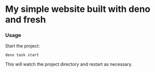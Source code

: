 # My simple website built with deno and fresh
### Usage

Start the project:

```
deno task start
```

This will watch the project directory and restart as necessary.

